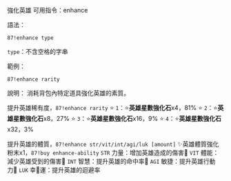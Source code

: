強化英雄
可用指令：enhance

語法：
```
87!enhance type
```
`type`：不含空格的字串

範例：
```
87!enhance rarity
```
說明：
消耗背包內特定道具強化英雄的素質。

提升英雄稀有度，`87!enhance rarity`
:star: `1`：:star:**英雄星數強化石**x4，81%
:star: `2`：:star:**英雄星數強化石**x8，27%
:star: `3`：:star:**英雄星數強化石**x16，9%
:star: `4`：:star:**英雄星數強化石**x32，3%

提升英雄的體質，`87!enhance str/vit/int/agi/luk [amount]`
:sparkles:英雄體質強化粉末x1，`87!buy enhance-ability`
`STR` 力量：增加英雄造成的傷害
`VIT` 體能：減少英雄受到的傷害
`INT` 智慧：提升英雄的命中率
`AGI` 敏捷：提升英雄行動力
`LUK` 幸運：提升英雄的迴避率
